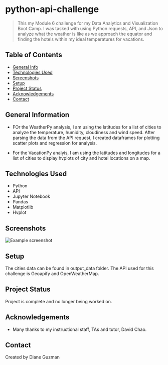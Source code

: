 # python-api-challenge
> This my Module 6 challenge for my Data Analytics and Visualization Boot Camp.  I was tasked with using Python requests,
API, and Json to analyze what the weather is like as we approach the equator and finding the hotels within my ideal 
temperatures for vacations. 

## Table of Contents
* [General Info](#general-information)
* [Technologies Used](#technologies-used)
* [Screenshots](#screenshots)
* [Setup](#setup)
* [Project Status](#project-status)
* [Acknowledgements](#acknowledgements)
* [Contact](#contact)


## General Information
- FOr the WeatherPy analysis, I am using the latitudes for a list of cities to analyze the temperature, humidity, 
cloudiness and wind speed. After parsing the data from the API request, I created dataframes for plotting scatter plots and regression for analysis.

- For the VacationPy analyis, I am using the latitudes and longitudes for a list of cities to display hvplots of city and hotel locations on a map. 


## Technologies Used
- Python
- API
- Jupyter Notebook
- Pandas
- Matplotlib
- Hvplot


## Screenshots
![Example screenshot](./img/screenshot.png)
<!-- If you have screenshots you'd like to share, include them here. -->


## Setup
The cities data can be found in output_data folder. The API used for this challenge is Geoapify and OpenWeatherMap.


## Project Status
Project is complete and no longer being worked on.


## Acknowledgements
- Many thanks to my instructional staff, TAs and tutor, David Chao.


## Contact
Created by Diane Guzman
